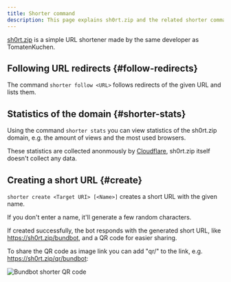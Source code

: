 ```yaml
---
title: Shorter command
description: This page explains sh0rt.zip and the related shorter command.
---
```


[sh0rt.zip](https://sh0rt.zip) is a simple URL shortener made by the same developer as TomatenKuchen.

## Following URL redirects {#follow-redirects}

The command `shorter follow <URL>` follows redirects of the given URL and lists them.

## Statistics of the domain {#shorter-stats}

Using the command `shorter stats` you can view statistics of the sh0rt.zip domain, e.g. the amount of views and the most used browsers.

These statistics are collected anonmously by [Cloudflare](https://cloudflare.com), sh0rt.zip itself doesn't collect any data.

## Creating a short URL {#create}

`shorter create <Target URI> [<Name>]` creates a short URL with the given name.

If you don't enter a name, it'll generate a few random characters.

If created successfully, the bot responds with the generated short URL, like https://sh0rt.zip/bundbot, and a QR code for easier sharing.

To share the QR code as image link you can add "qr/" to the link, e.g. https://sh0rt.zip/qr/bundbot:

![Bundbot shorter QR code](https://sh0rt.zip/qr/bundbot)
